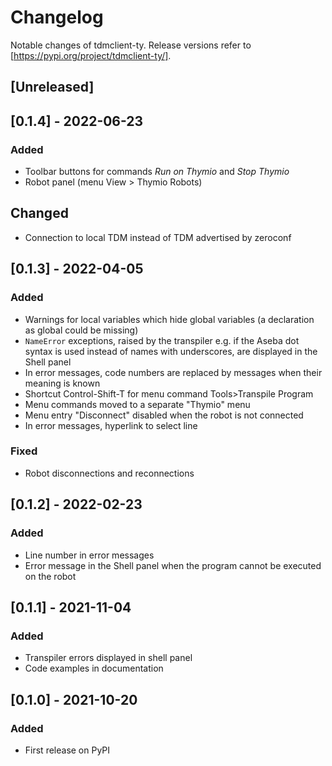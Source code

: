 # Changelog

Notable changes of tdmclient-ty. Release versions refer to [https://pypi.org/project/tdmclient-ty/].

## [Unreleased]

## [0.1.4] - 2022-06-23

### Added

- Toolbar buttons for commands _Run on Thymio_ and _Stop Thymio_
- Robot panel (menu View > Thymio Robots)

## Changed

- Connection to local TDM instead of TDM advertised by zeroconf

## [0.1.3] - 2022-04-05

### Added

- Warnings for local variables which hide global variables (a declaration as global could be missing)
- `NameError` exceptions, raised by the transpiler e.g. if the Aseba dot syntax is used instead of names with underscores, are displayed in the Shell panel
- In error messages, code numbers are replaced by messages when their meaning is known
- Shortcut Control-Shift-T for menu command Tools>Transpile Program
- Menu commands moved to a separate "Thymio" menu
- Menu entry "Disconnect" disabled when the robot is not connected
- In error messages, hyperlink to select line

### Fixed

- Robot disconnections and reconnections

## [0.1.2] - 2022-02-23

### Added

- Line number in error messages
- Error message in the Shell panel when the program cannot be executed on the robot

## [0.1.1] - 2021-11-04

### Added

- Transpiler errors displayed in shell panel
- Code examples in documentation

## [0.1.0] - 2021-10-20

### Added

- First release on PyPI
